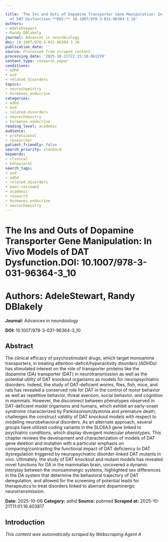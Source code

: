```yaml
---

title: 'The Ins and Outs of Dopamine Transporter Gene Manipulation: In Vivo Models
  of DAT Dysfunction.**DOI:** 10.1007/978-3-031-96364-3_10'
authors:
- AdeleStewart
- Randy DBlakely
journal: Advances in neurobiology
doi: 10.1007/978-3-031-96364-3_10
publication_date: ''
source: Processed from scraped content
processing_date: '2025-10-21T22:15:10.061370'
content_type: research_paper
conditions:
- adhd
- asd
- related_disorders
topics:
- neurochemistry
- hormones_endocrine
categories:
- adhd
- asd
- related-disorders
- neurochemistry
- hormones-endocrine
reading_level: academic
audience:
- professional
- researcher
patient_friendly: false
search_priority: standard
keywords:
- clinical
- behavioral
search_tags:
- asd
- adhd
- related_disorders
- peer-reviewed
- academic
- research
- hormones_endocrine
- neurochemistry
---
```




# The Ins and Outs of Dopamine Transporter Gene Manipulation: In Vivo Models of DAT Dysfunction.**DOI:** 10.1007/978-3-031-96364-3_10

# **Authors:** AdeleStewart, Randy DBlakely

**Journal:** Advances in neurobiology

**DOI:** 10.1007/978-3-031-96364-3_10

## Abstract

The clinical efficacy of psychostimulant drugs, which target monoamine transporters, in treating attention-deficit/hyperactivity disorders (ADHDs) has stimulated interest on the role of transporter proteins like the dopamine (DA) transporter (DAT) in neurotransmission as well as the potential utility of DAT knockout organisms as models for neuropsychiatric disorders. Indeed, the study of DAT-deficient worms, flies, fish, mice, and rats has revealed a conserved role for DAT in the control of motor behavior as well as repetitive behavior, threat aversion, social behavior, and cognition in mammals. However, the disconnect between phenotypes observed in DAT-deficient model organisms and humans, which exhibit an early-onset syndrome characterized by Parkinsonism/dystonia and premature death, challenges the construct validity of DAT knockout models with respect to modeling neurobehavioral disorders. As an alternate approach, several groups have utilized coding variants in the SLC6A3 gene linked to psychiatric conditions, which display divergent molecular phenotypes. This chapter reviews the development and characterization of models of DAT gene deletion and mutation with a particular emphasis on comparing/contrasting the functional impact of DAT deficiency to DAT dysregulation triggered by neuropsychiatric disorder-linked DAT mutants in vivo. Ultimately, the study of DAT knockout and mutant models has revealed novel functions for DA in the mammalian brain, uncovered a dynamic interplay between the monoaminergic systems, highlighted sex differences in the DA system that determine the behavioral trajectory of DAT deregulation, and allowed for the screening of potential leads for therapeutics to treat disorders linked to aberrant dopaminergic neurotransmission.

**Date:** 2025-10-06
**Category:** adhd
**Source:** pubmed
**Scraped at:** 2025-10-21T11:01:16.403817
## Introduction
*This content was automatically scraped by Webscraping Agent A*